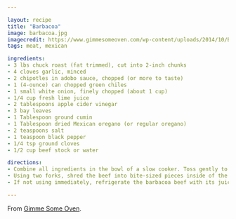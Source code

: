 ```yaml
---

layout: recipe
title: "Barbacoa"
image: barbacoa.jpg
imagecredit: https://www.gimmesomeoven.com/wp-content/uploads/2014/10/Barbacoa-6.jpg
tags: meat, mexican

ingredients:
- 3 lbs chuck roast (fat trimmed), cut into 2-inch chunks
- 4 cloves garlic, minced
- 2 chipotles in adobo sauce, chopped (or more to taste)
- 1 (4-ounce) can chopped green chiles
- 1 small white onion, finely chopped (about 1 cup)
- 1/4 cup fresh lime juice
- 2 tablespoons apple cider vinegar
- 3 bay leaves
- 1 Tablespoon ground cumin
- 1 Tablespoon dried Mexican oregano (or regular oregano)
- 2 teaspoons salt
- 1 teaspoon black pepper
- 1/4 tsp ground cloves
- 1/2 cup beef stock or water

directions:
- Combine all ingredients in the bowl of a slow cooker. Toss gently to combine. Cover and cook on low for 6-8 hours, or on high for 3-4 hours, or until the beef is tender and falls apart easily when shredded with a fork.
- Using two forks, shred the beef into bite-sized pieces inside of the slow cooker. Toss the beef with the juices, then cover and let the barbacoa beef soak up the juices for an extra 10 minutes. Remove the bay leaves.  Use a pair of tongs or a slotted spoon to serve the barbacoa beef.
- If not using immediately, refrigerate the barbacoa beef with its juices in a sealed container for up to 5 days. Or freeze it for up to 3 months.

---
```


From [Gimme Some Oven](https://www.gimmesomeoven.com/barbacoa-recipe/).
